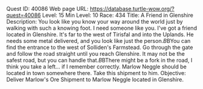 Quest ID: 40086
Web page URL: https://database.turtle-wow.org/?quest=40086
Level: 15
Min Level: 10
Race: 434
Title: A Friend in Glenshire
Description: You look like you know your way around the world just by walking with such a knowing foot. I need someone like you. I've got a friend located in Glenshire. It's far to the west of Tirisfal and into the Uplands. He needs some metal delivered, and you look like just the person.$B$BYou can find the entrance to the west of Solliden's Farmstead. Go through the gate and follow the road straight until you reach Glenshire. It may not be the safest road, but you can handle that.$B$BThere might be a fork in the road, I think you take a left... if I remember correctly. Marlow Neggle should be located in town somewhere there. Take this shipment to him.
Objective: Deliver Marlow's Ore Shipment to Marlow Neggle located in Glenshire.
